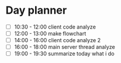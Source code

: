 # Day planner

- [ ] 10:30 - 12:00 client code analyze
- [ ] 12:00 - 13:00 make flowchart
- [ ] 14:00 - 16:00 client code analyze 2
- [ ] 16:00 - 18:00 main server thread analyze
- [ ] 19:00 - 19:30 summarize today what i do
